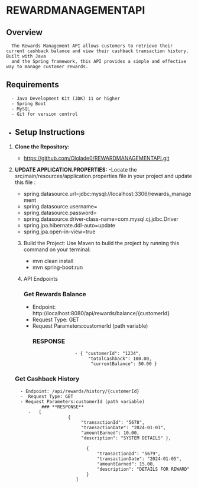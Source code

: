 # REWARDMANAGEMENTAPI

## Overview

      The Rewards Management API allows customers to retrieve their current cashback balance and view their cashback transaction history. Built with Java 
      and the Spring framework, this API provides a simple and effective way to manage customer rewards.

## Requirements

      - Java Development Kit (JDK) 11 or higher
      - Spring Boot
      - MySQL
      - Git for version control

- ## Setup Instructions

1. **Clone the Repository:**
     - https://github.com/Ololade0/REWARDMANAGEMENTAPI.git
   
2. **UPDATE APPLICATION.PROPERTIES:**
   -Locate the src/main/resources/application.properties file in your project and update this file : 
     - spring.datasource.url=jdbc:mysql://localhost:3306/rewards_management
     - spring.datasource.username=<your-username>
     - spring.datasource.password=<your-password>
     - spring.datasource.driver-class-name=com.mysql.cj.jdbc.Driver
     - spring.jpa.hibernate.ddl-auto=update
      - spring.jpa.open-in-view=true

   3. Build  the Project: Use Maven to build the project by running this command on your terminal:
       - mvn clean install
       - mvn spring-boot:run
         
    4. API Endpoints
        ### **Get Rewards Balance**
        - Endpoint: http://localhost:8080/api/rewards/balance/{customerId}
        - Request Type: GET
        - Request Parameters:customerId (path variable)
            ### **RESPONSE**
                              - { "customerId": "1234",
                                   "totalCashback": 100.00,
                                    "currentBalance": 50.00 }
      

          
      ### **Get Cashback History**
         - Endpoint: /api/rewards/history/{customerId}
         -  Request Type: GET
         - Request Parameters:customerId (path variable)
                 ### **RESPONSE**
            -   [
                           {
                                "transactionId": "5678",
                                "transactionDate": "2024-01-01",
                                "amountEarned": 10.00,
                                "description": "SYSTEM DETAILS" },
    
                                  {
                                      "transactionId": "5679",
                                      "transactionDate": "2024-01-05",
                                      "amountEarned": 15.00,
                                      "description": "DETAILS FOR REWARD"
                                  }
                              ]

          


